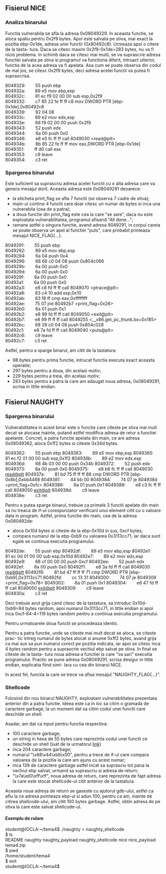 ## Fisierul NICE

### Analiza binarului

Functia vulnerabila se afla la adresa 0x08049329. In aceasta functie, se aloca
spatiu pentru 0x2f9 bytes. Apoi este salvata pe stiva, mai exact la pozitia
ebp-0x1de, adresa unei functii (0x80492c8). Urmeaza apoi o citere de la tasta-
tura. Daca se citesc maxim 0x2f9-0x1de=283 bytes, nu va fi nicio problema. In
schimb daca se citesc mai multi, se va suprascrie adresa functiei salvata pe
stiva si programul va functiona diferit, intruact ulterior, functia de la acea
adresa va fi apelata. Asa cum se poate observa din codul de mai jos, se citesc
0x2f9 bytes, deci adresa acelei functii va putea fi suprascrisa.


 8049329: &nbsp;&nbsp;&nbsp;&nbsp;&nbsp;&nbsp; 55                      push   ebp\
 804932a: &nbsp;&nbsp;&nbsp;&nbsp;&nbsp;&nbsp; 89 e5                   mov    ebp,esp\
 804932c: &nbsp;&nbsp;&nbsp;&nbsp;&nbsp;&nbsp; 81 ec f9 02 00 00       sub    esp,0x2f9\
 8049332: &nbsp;&nbsp;&nbsp;&nbsp;&nbsp;&nbsp; c7 85 22 fe ff ff c8    mov    DWORD PTR [ebp-0x1de],0x80492c8\
 8049339: &nbsp;&nbsp;&nbsp;&nbsp;&nbsp;&nbsp; 92 04 08 \
 804933c: &nbsp;&nbsp;&nbsp;&nbsp;&nbsp;&nbsp; 89 e2                   mov    edx,esp\
 804933e: &nbsp;&nbsp;&nbsp;&nbsp;&nbsp;&nbsp; 68 f9 02 00 00          push   0x2f9\
 8049343: &nbsp;&nbsp;&nbsp;&nbsp;&nbsp;&nbsp; 52                      push   edx\
 8049344: &nbsp;&nbsp;&nbsp;&nbsp;&nbsp;&nbsp; 6a 00                   push   0x0\
 8049346: &nbsp;&nbsp;&nbsp;&nbsp;&nbsp;&nbsp; e8 e5 fc ff ff          call   8049030 \<read@plt>\
 804934b: &nbsp;&nbsp;&nbsp;&nbsp;&nbsp;&nbsp; 8b 85 22 fe ff ff       mov    eax,DWORD PTR \[ebp-0x1de]\
 8049351: &nbsp;&nbsp;&nbsp;&nbsp;&nbsp;&nbsp; ff d0                   call   eax\
 8049353: &nbsp;&nbsp;&nbsp;&nbsp;&nbsp;&nbsp; c9                      leave  \
 8049354: &nbsp;&nbsp;&nbsp;&nbsp;&nbsp;&nbsp; c3                      ret    


### Spargerea binarului

Este suficient sa suprascriu adresa acelei functii cu o alta adresa care va
genera mesajul dorit. Aceasta adresa este 0x08049291 deoarece:

- la eticheta print_flag se afla 7 functii (se observa 7 cadre de stiva);
- main-ul contine 4 functii care doar citesc un numar de bytes si inca una
vulnerabila (cea de a patra);
- a doua functie din print_flag este cea la care "se sare", daca nu este
exploatata vulnerabilitatea, programul afisand "All done...";
- ramane astfel o singura functie, avand adresa 8049291, in corpul careia se
poate observa un apel al functiei "puts", care probabil printeaza mesajul
NICE_FLAG{...}.


 8049291: &nbsp;&nbsp;&nbsp;&nbsp;&nbsp;&nbsp; 55                      push   ebp\
 8049292: &nbsp;&nbsp;&nbsp;&nbsp;&nbsp;&nbsp; 89 e5                   mov    ebp,esp\
 8049294: &nbsp;&nbsp;&nbsp;&nbsp;&nbsp;&nbsp; 6a 04                   push   0x4\
 8049296: &nbsp;&nbsp;&nbsp;&nbsp;&nbsp;&nbsp; 68 66 c0 04 08          push   0x804c066\
 804929b: &nbsp;&nbsp;&nbsp;&nbsp;&nbsp;&nbsp; 6a 00                   push   0x0\
 804929d: &nbsp;&nbsp;&nbsp;&nbsp;&nbsp;&nbsp; 6a 00                   push   0x0\
 804929f: &nbsp;&nbsp;&nbsp;&nbsp;&nbsp;&nbsp; 6a 00                   push   0x0\
 80492a1: &nbsp;&nbsp;&nbsp;&nbsp;&nbsp;&nbsp; 6a 00                   push   0x0\
 80492a3: &nbsp;&nbsp;&nbsp;&nbsp;&nbsp;&nbsp; e8 c8 fd ff ff          call   8049070 \<ptrace@plt>\
 80492a8: &nbsp;&nbsp;&nbsp;&nbsp;&nbsp;&nbsp; 83 c4 10                add    esp,0x10\
 80492ab: &nbsp;&nbsp;&nbsp;&nbsp;&nbsp;&nbsp; 83 f8 ff                cmp    eax,0xffffffff\
 80492ae: &nbsp;&nbsp;&nbsp;&nbsp;&nbsp;&nbsp; 75 07                   jne    80492b7 <print_flag+0x26>\
 80492b0: &nbsp;&nbsp;&nbsp;&nbsp;&nbsp;&nbsp; 6a 01                   push   0x1\
 80492b2: &nbsp;&nbsp;&nbsp;&nbsp;&nbsp;&nbsp; e8 99 fd ff ff          call   8049050 \<exit@plt>\
 80492b7: &nbsp;&nbsp;&nbsp;&nbsp;&nbsp;&nbsp; e8 99 ff ff ff          call   8049255 <\__x86.get_pc_thunk.bx+0x185>\
 80492bc: &nbsp;&nbsp;&nbsp;&nbsp;&nbsp;&nbsp; 68 28 c0 04 08          push   0x804c028\
 80492c1: &nbsp;&nbsp;&nbsp;&nbsp;&nbsp;&nbsp; e8 7a fd ff ff          call   8049040 \<puts@plt>\
 80492c6: &nbsp;&nbsp;&nbsp;&nbsp;&nbsp;&nbsp; c9                      leave  \
 80492c7: &nbsp;&nbsp;&nbsp;&nbsp;&nbsp;&nbsp; c3                      ret    


Astfel, pentru a sparge binarul, am citit de la tastatura:

- 98 bytes pentru prima functie, intrucat functia executa exact aceasta
operatie;
- 297 bytes pentru a doua, din acelasi motiv;
- 229 bytes pentru a treia, din acelasi motiv;
- 283 bytes pentru a patra la care am adaugat noua adresa, 0x08049291,
scrisa in little endian.



## Fisierul NAUGHTY

### Spargerea binarului

Vulnerabilitatea in acest binar este o functie care citeste pe stiva mai mult
decat se alocase inainte, putand astfel modifica adresa de retur a functiei
apelante. Concret, a patra functie apelata din main, ce are adresa  0x08049362,
aloca 0x1f2 bytes si citeste 0x34d bytes.


 8049362: &nbsp;&nbsp;&nbsp;&nbsp;&nbsp;&nbsp; 55                      push   ebp
 8049363: &nbsp;&nbsp;&nbsp;&nbsp;&nbsp;&nbsp; 89 e5                   mov    ebp,esp
 8049365: &nbsp;&nbsp;&nbsp;&nbsp;&nbsp;&nbsp; 81 ec f2 01 00 00       sub    esp,0x1f2
 804936b: &nbsp;&nbsp;&nbsp;&nbsp;&nbsp;&nbsp; 89 e2                   mov    edx,esp
 804936d: &nbsp;&nbsp;&nbsp;&nbsp;&nbsp;&nbsp; 68 4b 03 00 00          push   0x34b
 8049372: &nbsp;&nbsp;&nbsp;&nbsp;&nbsp;&nbsp; 52                      push   edx
 8049373: &nbsp;&nbsp;&nbsp;&nbsp;&nbsp;&nbsp; 6a 00                   push   0x0
 8049375: &nbsp;&nbsp;&nbsp;&nbsp;&nbsp;&nbsp; e8 b6 fc ff ff          call   8049030 <read@plt>
 804937a: &nbsp;&nbsp;&nbsp;&nbsp;&nbsp;&nbsp; 81 bd 75 ff ff ff 88    cmp    DWORD PTR [ebp-0x8b],0xbb4488
 8049381: &nbsp;&nbsp;&nbsp;&nbsp;&nbsp;&nbsp; 44 bb 00 
 8049384: &nbsp;&nbsp;&nbsp;&nbsp;&nbsp;&nbsp; 74 07                   je     804938d <print_flag+0xfc>
 8049386: &nbsp;&nbsp;&nbsp;&nbsp;&nbsp;&nbsp; 6a 01                   push   0x1
 8049388: &nbsp;&nbsp;&nbsp;&nbsp;&nbsp;&nbsp; e8 c3 fc ff ff          call   8049050 <exit@plt>
 804938d: &nbsp;&nbsp;&nbsp;&nbsp;&nbsp;&nbsp; c9                      leave  
 804938e: &nbsp;&nbsp;&nbsp;&nbsp;&nbsp;&nbsp; c3                      ret


Pentru a putea sparge binarul, trebuie ca primele 3 functii apelate din main
sa nu treaca de if-ul corespunzator verificarii unui element citit cu o valoare
data in program. Astfel, prima functie din main, cea de la adresa 0x080492de:

- aloca 0x10d bytes si citeste de la ebp-0x10d in sus, 0xcf bytes;
- compara numarul de la ebp-0xb9 cu valoarea 0x3113cc71, iar daca sunt egale se
continua executia programului.


 80492de: &nbsp;&nbsp;&nbsp;&nbsp;&nbsp;&nbsp; 55                      push   ebp
 80492df: &nbsp;&nbsp;&nbsp;&nbsp;&nbsp;&nbsp; 89 e5                   mov    ebp,esp
 80492e1: &nbsp;&nbsp;&nbsp;&nbsp;&nbsp;&nbsp; 81 ec 0d 01 00 00       sub    esp,0x10d
 80492e7: &nbsp;&nbsp;&nbsp;&nbsp;&nbsp;&nbsp; 89 e2                   mov    edx,esp
 80492e9: &nbsp;&nbsp;&nbsp;&nbsp;&nbsp;&nbsp; 68 cf 00 00 00          push   0xcf
 80492ee: &nbsp;&nbsp;&nbsp;&nbsp;&nbsp;&nbsp; 52                      push   edx
 80492ef: &nbsp;&nbsp;&nbsp;&nbsp;&nbsp;&nbsp; 6a 00                   push   0x0
 80492f1: &nbsp;&nbsp;&nbsp;&nbsp;&nbsp;&nbsp; e8 3a fd ff ff          call   8049030 <read@plt>
 80492f6: &nbsp;&nbsp;&nbsp;&nbsp;&nbsp;&nbsp; 81 bd 47 ff ff ff 71    cmp    DWORD PTR [ebp-0xb9],0x3113cc71
 80492fd: &nbsp;&nbsp;&nbsp;&nbsp;&nbsp;&nbsp; cc 13 31 
 8049300: &nbsp;&nbsp;&nbsp;&nbsp;&nbsp;&nbsp; 74 07                   je     8049309 <print_flag+0x78>
 8049302: &nbsp;&nbsp;&nbsp;&nbsp;&nbsp;&nbsp; 6a 01                   push   0x1
 8049304: &nbsp;&nbsp;&nbsp;&nbsp;&nbsp;&nbsp; e8 47 fd ff ff          call   8049050 <exit@plt>
 8049309: &nbsp;&nbsp;&nbsp;&nbsp;&nbsp;&nbsp; c9                      leave  
 804930a: &nbsp;&nbsp;&nbsp;&nbsp;&nbsp;&nbsp; c3                      ret


Deci trebuie avut grija cand citesc de la tastatura, sa introduc 0x10d-0xb9=84
bytes random, apoi numarul 0x3113cc71, in little endian si apoi inca 0xcf-84-4=119
bytes random pentru a continua executia programului.

Pentru urmatoarele doua functii se procedeaza identic.

Pentru a patra functie, unde se citeste mai mult decat se aloca, se citeste prac-
tic intreg numarul de bytes alocat si anume 0x1f2 bytes, avand grija ca mai sus
sa pun numarul corect pe pozitia indicata, iar apoi se citesc inca 4 bytes random
pentru a suprascrie vechiul ebp salvat pe stiva. In final se citeste de la tasta-
tura noua adresa a functiei la care "va sari" executia programului. Practic se
pune adresa 0x08049291, scrisa desigur in little endian, explicatia fiind simi-
lara cu cea din binarul NICE.

In acest fel, functia la care se trece va afisa mesajul "NAUGHTY_FLAG{...}".



### Shellcode

Folosind din nou binarul NAUGHTY, exploatam vulnerabilitatea prezentata anterior
din a patra functie. Ideea este ca in loc sa citim o gramada de caractere
garbage, la un moment dat sa citim codul unei functii care deschide un shell.

Asadar, am dat ca input pentru functia respectiva:
- 100 caractere garbage;
- un string in hexa de 55 bytes care reprezinta codul unei functii ce deschide
un shell (luat de la urmatorul [link](http://shell-storm.org/shellcode/files/shellcode-811.php))
- inca 204 caractere garbage;
- numarul "\x88\x44\xbb\x00", pentru a trece de if-ul care compara valoarea de
la pozitia la care am ajuns cu acest numar;
- inca 139 de caractere garbage astfel incat sa suprasciu tot pana la vechiul
ebp salvat, urmand sa suprascriu si adresa de return;
- "\x7a\xd0\xff\xff", noua adresa de return, care reprezinta de fapt adresa la
care este stocat shellcode-ul citit anterior de la tastatura.

Aceasta noua adresa de return se gaseste cu ajutorul gdb-ului, astfel ca aflu
la ce adresa pointeaza ebp-ul si adun 100, pentru ca am, inainte de citirea
shellcode-ului, am citit 100 bytes garbage. Astfel, obtin adresa de pe stiva la
care este salvat shellcode-ul.

#### Exemplu de rulare

student@IOCLA:~/tema4$ ./naughty < naughty_shellcode \
$ ls\
README	naughty  naughty_payload  naughty_shellcode  nice  nice_payload  tema4.zip\
$ pwd\
/home/student/tema4\
$ exit\
student@IOCLA:~/tema4$ 


